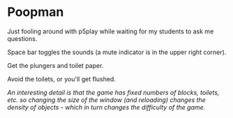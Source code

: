 # Poopman

Just fooling around with p5play while waiting for my students to ask me questions.

Space bar toggles the sounds (a mute indicator is in the upper right corner).

Get the plungers and toilet paper.

Avoid the toilets, or you'll get flushed.

*An interesting detail is that the game has fixed numbers of blocks, toilets, etc. so changing the size of the window (and reloading) changes the density of objects - which in turn changes the difficulty of the game.*
